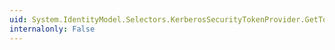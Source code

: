 ```yaml
---
uid: System.IdentityModel.Selectors.KerberosSecurityTokenProvider.GetTokenCore(System.TimeSpan)
internalonly: False
---
```

